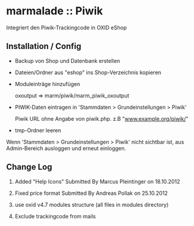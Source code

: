 marmalade :: Piwik
==================
Integriert den Piwik-Trackingcode in OXID eShop


Installation / Config
---------------------

*    Backup von Shop und Datenbank erstellen

*    Dateien/Ordner aus "eshop" ins Shop-Verzeichnis kopieren
	
*    Moduleinträge hinzufügen

	 oxoutput => marm/piwik/marm_piwik_oxoutput

*    PIWIK-Daten eintragen in 'Stammdaten > Grundeinstellungen > Piwik'

	 Piwik URL ohne Angabe von piwik.php. z.B "www.example.org/piwik/"

*    tmp-Ordner leeren


Wenn 'Stammdaten > Grundeinstellungen > Piwik' nicht sichtbar ist, aus Admin-Bereich ausloggen und erneut einloggen.

Change Log
----------

1. Added "Help Icons" Submitted By Marcus Pleintinger on 18.10.2012

2. Fixed price format Submitted By Andreas Pollak on 25.10.2012

3. use oxid v4.7 modules structure (all files in modules directory)

4. Exclude trackingcode from mails